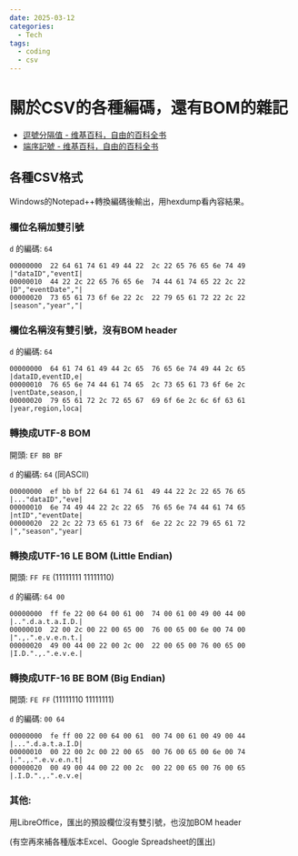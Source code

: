 ```yaml
---
date: 2025-03-12
categories:
  - Tech
tags:
  - coding
  - csv
---
```


# 關於CSV的各種編碼，還有BOM的雜記

- [逗號分隔值 - 维基百科，自由的百科全书](https://zh.wikipedia.org/zh-tw/逗号分隔值)
- [端序記號 - 维基百科，自由的百科全书](https://zh.wikipedia.org/zh-tw/端序記號)

## 各種CSV格式

Windows的Notepad++轉換編碼後輸出，用hexdump看內容結果。

### 欄位名稱加雙引號

`d` 的編碼: `64`

```text
00000000  22 64 61 74 61 49 44 22  2c 22 65 76 65 6e 74 49  |"dataID","eventI|
00000010  44 22 2c 22 65 76 65 6e  74 44 61 74 65 22 2c 22  |D","eventDate","|
00000020  73 65 61 73 6f 6e 22 2c  22 79 65 61 72 22 2c 22  |season","year","|
```

### 欄位名稱沒有雙引號，沒有BOM header

`d` 的編碼: `64`

```text
00000000  64 61 74 61 49 44 2c 65  76 65 6e 74 49 44 2c 65  |dataID,eventID,e|
00000010  76 65 6e 74 44 61 74 65  2c 73 65 61 73 6f 6e 2c  |ventDate,season,|
00000020  79 65 61 72 2c 72 65 67  69 6f 6e 2c 6c 6f 63 61  |year,region,loca|
```

### 轉換成UTF-8 BOM

開頭: `EF BB BF`

`d` 的編碼: `64` (同ASCII)

```text
00000000  ef bb bf 22 64 61 74 61  49 44 22 2c 22 65 76 65  |..."dataID","eve|
00000010  6e 74 49 44 22 2c 22 65  76 65 6e 74 44 61 74 65  |ntID","eventDate|
00000020  22 2c 22 73 65 61 73 6f  6e 22 2c 22 79 65 61 72  |","season","year|
```

### 轉換成UTF-16 LE BOM (Little Endian)

開頭: `FF FE` (11111111 11111110)

`d` 的編碼: `64 00`

```text
00000000  ff fe 22 00 64 00 61 00  74 00 61 00 49 00 44 00  |..".d.a.t.a.I.D.|
00000010  22 00 2c 00 22 00 65 00  76 00 65 00 6e 00 74 00  |".,.".e.v.e.n.t.|
00000020  49 00 44 00 22 00 2c 00  22 00 65 00 76 00 65 00  |I.D.".,.".e.v.e.|
```

### 轉換成UTF-16 BE BOM (Big Endian)

開頭: `FE FF` (11111110 11111111)

`d` 的編碼: `00 64`

```text
00000000  fe ff 00 22 00 64 00 61  00 74 00 61 00 49 00 44  |...".d.a.t.a.I.D|
00000010  00 22 00 2c 00 22 00 65  00 76 00 65 00 6e 00 74  |.".,.".e.v.e.n.t|
00000020  00 49 00 44 00 22 00 2c  00 22 00 65 00 76 00 65  |.I.D.".,.".e.v.e|
```

### 其他:

用LibreOffice，匯出的預設欄位沒有雙引號，也沒加BOM header

(有空再來補各種版本Excel、Google Spreadsheet的匯出)

